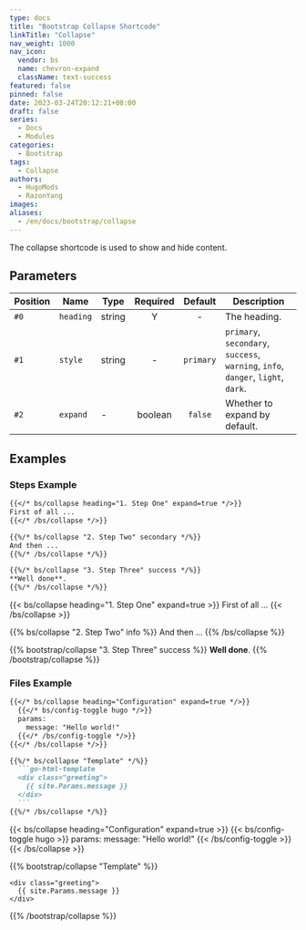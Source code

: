 ```yaml
---
type: docs
title: "Bootstrap Collapse Shortcode"
linkTitle: "Collapse"
nav_weight: 1000
nav_icon:
  vendor: bs
  name: chevron-expand
  className: text-success
featured: false
pinned: false
date: 2023-03-24T20:12:21+08:00
draft: false
series:
  - Docs
  - Modules
categories:
  - Bootstrap
tags:
  - Collapse
authors:
  - HugoMods
  - RazonYang
images:
aliases:
  - /en/docs/bootstrap/collapse
---
```


The collapse shortcode is used to show and hide content.

<!--more-->

## Parameters

| Position | Name | Type | Required | Default | Description |
| -------- | ---- | ---- | :------: | :-----: | ----------- |
| `#0` | `heading` | string | Y | - | The heading.
| `#1` | `style` | string | - | `primary` | `primary`, `secondary`, `success`, `warning`, `info`, `danger`, `light`, `dark`.
| `#2` | `expand` | - | boolean | `false` | Whether to expand by default.

## Examples

### Steps Example

```markdown
{{</* bs/collapse heading="1. Step One" expand=true */>}}
First of all ...
{{</* /bs/collapse */>}}

{{%/* bs/collapse "2. Step Two" secondary */%}}
And then ...
{{%/* /bs/collapse */%}}

{{%/* bs/collapse "3. Step Three" success */%}}
**Well done**.
{{%/* /bs/collapse */%}}
```


{{< bs/collapse heading="1. Step One" expand=true >}}
First of all ...
{{< /bs/collapse >}}

{{% bs/collapse "2. Step Two" info %}}
And then ...
{{% /bs/collapse %}}

{{% bootstrap/collapse "3. Step Three" success %}}
**Well done**.
{{% /bootstrap/collapse %}}

### Files Example

````markdown
{{</* bs/collapse heading="Configuration" expand=true */>}}
  {{</* bs/config-toggle hugo */>}}
  params:
    message: "Hello world!"
  {{</* /bs/config-toggle */>}}
{{</* /bs/collapse */>}}

{{%/* bs/collapse "Template" */%}}
  ```go-html-template
  <div class="greeting">
    {{ site.Params.message }}
  </div>
  ```
{{%/* /bs/collapse */%}}
````

{{< bs/collapse heading="Configuration" expand=true >}}
  {{< bs/config-toggle hugo >}}
  params:
    message: "Hello world!"
  {{< /bs/config-toggle >}}
{{< /bs/collapse >}}

{{% bootstrap/collapse "Template" %}}
  ```go-html-template
  <div class="greeting">
    {{ site.Params.message }}
  </div>
  ```
{{% /bootstrap/collapse %}}
